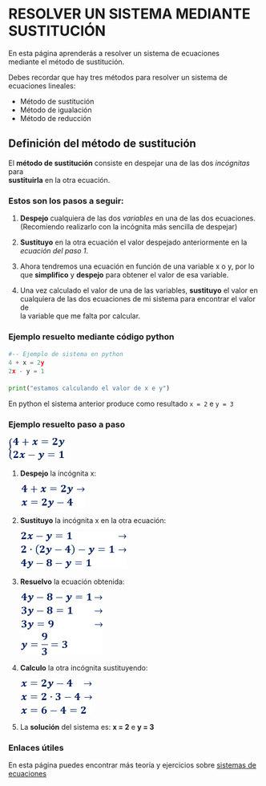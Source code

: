 
# RESOLVER UN SISTEMA MEDIANTE SUSTITUCIÓN 


En esta página aprenderás a resolver un sistema de ecuaciones  
mediante el método de sustitución.

Debes recordar que hay tres métodos para resolver un sistema de  
ecuaciones lineales:

* Método de sustitución
* Método de igualación
* Método de reducción  

## Definición del método de sustitución

El **método de sustitución** consiste en despejar una de las dos *incógnitas* para  
**sustituirla** en la otra ecuación.

### Estos son los pasos a seguir:  

1. **Despejo** cualquiera de las dos *variables* en una de las dos ecuaciones.  
(Recomiendo realizarlo con la incógnita más sencilla de despejar)  

2. **Sustituyo** en la otra ecuación el valor despejado anteriormente en la  
*ecuación del paso 1*.  

3. Ahora tendremos una ecuación en función de una variable x o y, por lo  
que **simplifico** y **despejo** para obtener el valor de esa variable.  

4. Una vez calculado el valor de una de las variables, **sustituyo** el valor en  
cualquiera de las dos ecuaciones de mi sistema para encontrar el valor de  
la variable que me falta por calcular.  


### Ejemplo resuelto mediante código python
```python
#-- Ejemplo de sistema en python
4 + x = 2y
2x - y = 1

print("estamos calculando el valor de x e y")

```

En python el sistema anterior produce como resultado `x = 2` e `y = 3`  

### Ejemplo resuelto paso a paso  

![](1.png)  

1. **Despejo** la incógnita x: 

    ![](2.png)  

2. **Sustituyo** la incógnita x en la otra ecuación:  

    ![](3.png) 

3. **Resuelvo** la ecuación obtenida:  

    ![](4.png) 

4. **Calculo** la otra incógnita sustituyendo:  

    ![](5.png)  

5. La **solución** del sistema es:  **x = 2** e **y = 3**


### Enlaces útiles 

En esta página puedes encontrar más teoría y ejercicios sobre 
[sistemas de ecuaciones](https://www.matesfacil.com/ESO/Ecuaciones/resueltos-sistemas-ecuaciones.html)